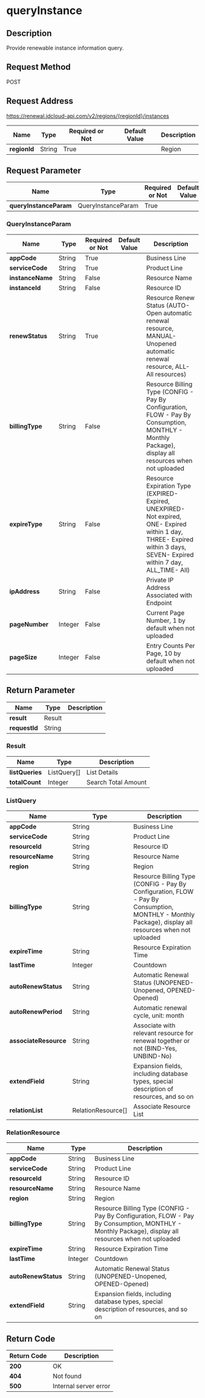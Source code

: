 # queryInstance


## Description
Provide renewable instance information query.

## Request Method
POST

## Request Address
https://renewal.jdcloud-api.com/v2/regions/{regionId}/instances

|Name|Type|Required or Not|Default Value|Description|
|---|---|---|---|---|
|**regionId**|String|True| |Region|

## Request Parameter
|Name|Type|Required or Not|Default Value|Description|
|---|---|---|---|---|
|**queryInstanceParam**|QueryInstanceParam|True| | |

### QueryInstanceParam
|Name|Type|Required or Not|Default Value|Description|
|---|---|---|---|---|
|**appCode**|String|True| |Business Line|
|**serviceCode**|String|True| |Product Line|
|**instanceName**|String|False| |Resource Name|
|**instanceId**|String|False| |Resource ID|
|**renewStatus**|String|True| |Resource Renew Status (AUTO-Open automatic renewal resource, MANUAL-Unopened automatic renewal resource, ALL- All resources)|
|**billingType**|String|False| |Resource Billing Type (CONFIG - Pay By Configuration, FLOW - Pay By Consumption, MONTHLY - Monthly Package), display all resources when not uploaded|
|**expireType**|String|False| |Resource Expiration Type (EXPIRED- Expired, UNEXPIRED- Not expired, ONE- Expired within 1 day, THREE- Expired within 3 days, SEVEN- Expired within 7 day, ALL_TIME- All)|
|**ipAddress**|String|False| |Private IP Address Associated with Endpoint|
|**pageNumber**|Integer|False| |Current Page Number, 1 by default when not uploaded|
|**pageSize**|Integer|False| |Entry Counts Per Page, 10 by default when not uploaded|

## Return Parameter
|Name|Type|Description|
|---|---|---|
|**result**|Result| |
|**requestId**|String| |

### Result
|Name|Type|Description|
|---|---|---|
|**listQueries**|ListQuery[]|List Details|
|**totalCount**|Integer|Search Total Amount|
### ListQuery
|Name|Type|Description|
|---|---|---|
|**appCode**|String|Business Line|
|**serviceCode**|String|Product Line|
|**resourceId**|String|Resource ID|
|**resourceName**|String|Resource Name|
|**region**|String|Region|
|**billingType**|String|Resource Billing Type (CONFIG - Pay By Configuration, FLOW - Pay By Consumption, MONTHLY - Monthly Package), display all resources when not uploaded|
|**expireTime**|String|Resource Expiration Time|
|**lastTime**|Integer|Countdown|
|**autoRenewStatus**|String|Automatic Renewal Status (UNOPENED-Unopened, OPENED-Opened)|
|**autoRenewPeriod**|String|Automatic renewal cycle, unit: month|
|**associateResource**|String|Associate with relevant resource for renewal together or not (BIND-Yes, UNBIND-No)|
|**extendField**|String|Expansion fields, including database types, special description of resources, and so on|
|**relationList**|RelationResource[]|Associate Resource List|
### RelationResource
|Name|Type|Description|
|---|---|---|
|**appCode**|String|Business Line|
|**serviceCode**|String|Product Line|
|**resourceId**|String|Resource ID|
|**resourceName**|String|Resource Name|
|**region**|String|Region|
|**billingType**|String|Resource Billing Type (CONFIG - Pay By Configuration, FLOW - Pay By Consumption, MONTHLY - Monthly Package), display all resources when not uploaded|
|**expireTime**|String|Resource Expiration Time|
|**lastTime**|Integer|Countdown|
|**autoRenewStatus**|String|Automatic Renewal Status (UNOPENED-Unopened, OPENED-Opened)|
|**extendField**|String|Expansion fields, including database types, special description of resources, and so on|

## Return Code
|Return Code|Description|
|---|---|
|**200**|OK|
|**404**|Not found|
|**500**|Internal server error|
